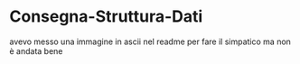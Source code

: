 # Consegna-Struttura-Dati





avevo messo una immagine in ascii nel readme per fare il simpatico ma non è andata bene
